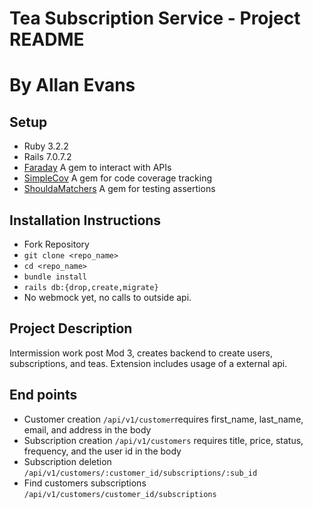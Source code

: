 # Tea Subscription Service - Project README
# By Allan Evans

## Setup
- Ruby 3.2.2
- Rails 7.0.7.2
- [Faraday](https://github.com/lostisland/faraday) A gem to interact with APIs
- [SimpleCov](https://github.com/simplecov-ruby/simplecov) A gem for code coverage tracking
- [ShouldaMatchers](https://github.com/thoughtbot/shoulda-matchers) A gem for testing assertions

## Installation Instructions
 - Fork Repository
 - `git clone <repo_name>`
 - `cd <repo_name>`
 - `bundle install`   
 - `rails db:{drop,create,migrate}`
 - No webmock yet, no calls to outside api.

## Project Description
Intermission work post Mod 3, creates backend to create users, subscriptions, and teas.  Extension includes usage of a external api.


## End points
- Customer creation `/api/v1/customer`requires first_name, last_name, email, and address in the body
- Subscription creation `/api/v1/customers` requires title, price, status, frequency, and the user id in the body
- Subscription deletion `/api/v1/customers/:customer_id/subscriptions/:sub_id`
- Find customers subscriptions `/api/v1/customers/customer_id/subscriptions`